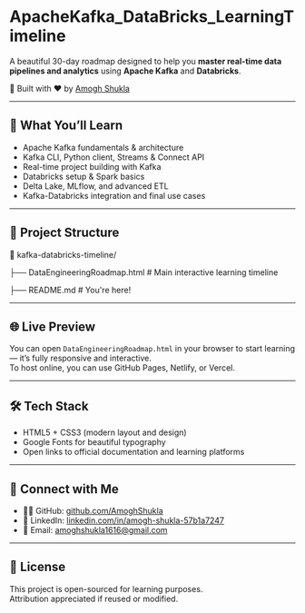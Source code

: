 # ApacheKafka_DataBricks_LearningTimeline

A beautiful 30-day roadmap designed to help you **master real-time data pipelines and analytics** using **Apache Kafka** and **Databricks**.

🚀 Built with ❤️ by [Amogh Shukla](https://www.linkedin.com/in/amogh-shukla-57b1a7247/)

---

## 🧠 What You’ll Learn

- Apache Kafka fundamentals & architecture  
- Kafka CLI, Python client, Streams & Connect API  
- Real-time project building with Kafka  
- Databricks setup & Spark basics  
- Delta Lake, MLflow, and advanced ETL  
- Kafka-Databricks integration and final use cases

---

## 📁 Project Structure

📂 kafka-databricks-timeline/

├── DataEngineeringRoadmap.html # Main interactive learning timeline

├── README.md # You're here!


---

## 🌐 Live Preview

You can open `DataEngineeringRoadmap.html` in your browser to start learning — it’s fully responsive and interactive.  
To host online, you can use GitHub Pages, Netlify, or Vercel.

---

## 🛠️ Tech Stack

- HTML5 + CSS3 (modern layout and design)
- Google Fonts for beautiful typography
- Open links to official documentation and learning platforms

---

## 🔗 Connect with Me

- 👨‍💻 GitHub: [github.com/AmoghShukla](https://github.com/AmoghShukla)
- 💼 LinkedIn: [linkedin.com/in/amogh-shukla-57b1a7247](https://www.linkedin.com/in/amogh-shukla-57b1a7247/)
- 📧 Email: [amoghshukla1616@gmail.com](mailto:amoghshukla1616@gmail.com)

---

## 📢 License

This project is open-sourced for learning purposes.  
Attribution appreciated if reused or modified.
